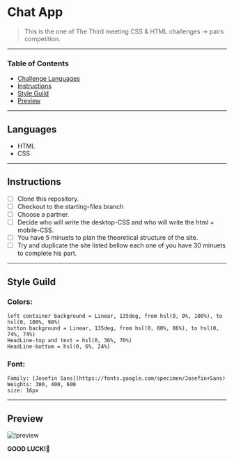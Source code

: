 
# Chat App

> This is the one of The Third meeting CSS & HTML challenges -> pairs competition.

---

### Table of Contents

- [Challenge Languages](#Languages)
- [Instructions](#Instructions)
- [Style Guild](#Style-Guide)
- [Preview](#Preview-And-Style-Guild)

---

## Languages

* HTML
* CSS

---

## Instructions

- [ ] Clone this repository.
- [ ] Checkout to the starting-files branch
- [ ] Choose a partner.
- [ ] Decide who will write the desktop-CSS and who will write the html + mobile-CSS.
- [ ] You have 5 minuets to plan the theoretical structure of the site.
- [ ] Try and duplicate the site listed bellow each one of you have 30 minuets to complete his part.

---

## Style Guild

### Colors:
    left container background = Linear, 135deg, from hsl(0, 0%, 100%), to hsl(0, 100%, 98%)
    button background = Linear, 135deg, from hsl(0, 80%, 86%), to hsl(0, 74%, 74%)
    HeadLine-top and text = hsl(0, 36%, 70%)
    HeadLine-bottom = hsl(0, 6%, 24%)

### Font:
    Family: [Josefin Sans](https://fonts.google.com/specimen/Josefin+Sans)
    Weights: 300, 400, 600
    size: 16px
    
---

## Preview

![!preview](./design/chat-app-preview.png)

**GOOD LUCK!**🚀